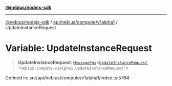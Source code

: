 [**@nebius/nodejs-sdk**](../../../../../README.md)

---

[@nebius/nodejs-sdk](../../../../../README.md) / [api/nebius/compute/v1alpha1](../README.md) / UpdateInstanceRequest

# Variable: UpdateInstanceRequest

> **UpdateInstanceRequest**: [`MessageFns`](../../../../../runtime/protos/core/interfaces/MessageFns.md)\<[`UpdateInstanceRequest`](../interfaces/UpdateInstanceRequest.md), `"nebius.compute.v1alpha1.UpdateInstanceRequest"`\>

Defined in: src/api/nebius/compute/v1alpha1/index.ts:5764
